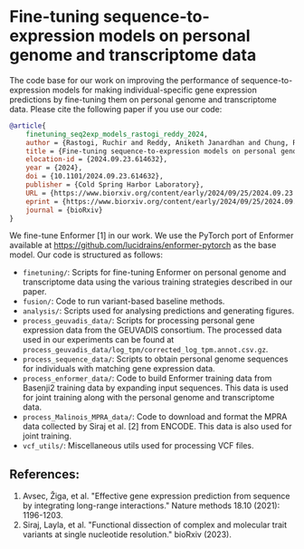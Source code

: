 # Fine-tuning sequence-to-expression models on personal genome and transcriptome data

The code base for our work on improving the performance of sequence-to-expression models for making individual-specific gene expression predictions by fine-tuning them on personal genome and transcriptome data. Please cite the following paper if you use our code:
```bibtex
@article{
    finetuning_seq2exp_models_rastogi_reddy_2024,
    author = {Rastogi, Ruchir and Reddy, Aniketh Janardhan and Chung, Ryan and Ioannidis, Nilah M.},
    title = {Fine-tuning sequence-to-expression models on personal genome and transcriptome data},
    elocation-id = {2024.09.23.614632},
    year = {2024},
    doi = {10.1101/2024.09.23.614632},
    publisher = {Cold Spring Harbor Laboratory},
    URL = {https://www.biorxiv.org/content/early/2024/09/25/2024.09.23.614632},
    eprint = {https://www.biorxiv.org/content/early/2024/09/25/2024.09.23.614632.full.pdf},
    journal = {bioRxiv}
}
```
We fine-tune Enformer [1] in our work. We use the PyTorch port of Enformer available at https://github.com/lucidrains/enformer-pytorch as the base model. Our code is structured as follows:
- `finetuning/`: Scripts for fine-tuning Enformer on personal genome and transcriptome data using the various training strategies described in our paper.
- `fusion/`: Code to run variant-based baseline methods.
- `analysis/`: Scripts used for analysing predictions and generating figures.
- `process_geuvadis_data/`: Scripts for processing personal gene expression data from the GEUVADIS consortium. The processed data used in our experiments can be found at `process_geuvadis_data/log_tpm/corrected_log_tpm.annot.csv.gz`.
- `process_sequence_data/`: Scripts to obtain personal genome sequences for individuals with matching gene expression data.
- `process_enformer_data/`: Code to build Enformer training data from Basenji2 training data by expanding input sequences. This data is used for joint training along with the personal genome and transcriptome data.
- `process_Malinois_MPRA_data/`: Code to download and format the MPRA data collected by Siraj et al. [2] from ENCODE. This data is also used for joint training.
- `vcf_utils/`: Miscellaneous utils used for processing VCF files.

## References:
1. Avsec, Žiga, et al. "Effective gene expression prediction from sequence by integrating long-range interactions." Nature methods 18.10 (2021): 1196-1203.
2. Siraj, Layla, et al. "Functional dissection of complex and molecular trait variants at single nucleotide resolution." bioRxiv (2023).
